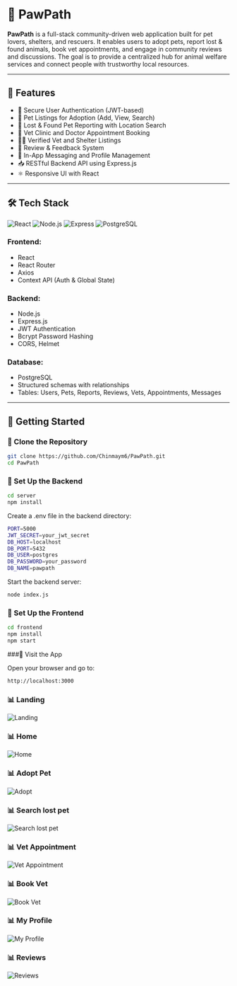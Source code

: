 # 🐾 PawPath

**PawPath** is a full-stack community-driven web application built for pet lovers, shelters, and rescuers. It enables users to adopt pets, report lost & found animals, book vet appointments, and engage in community reviews and discussions. The goal is to provide a centralized hub for animal welfare services and connect people with trustworthy local resources.

---

## 🚀 Features

- 🔐 Secure User Authentication (JWT-based)
- 🐶 Pet Listings for Adoption (Add, View, Search)
- 📍 Lost & Found Pet Reporting with Location Search
- 🏥 Vet Clinic and Doctor Appointment Booking
- 🧑‍⚕️ Verified Vet and Shelter Listings
- 💬 Review & Feedback System
- 📩 In-App Messaging and Profile Management
- 📥 RESTful Backend API using Express.js
- ⚛️ Responsive UI with React

---

## 🛠️ Tech Stack

![React](https://img.shields.io/badge/Frontend-React-blue)
![Node.js](https://img.shields.io/badge/Backend-Node.js-green)
![Express](https://img.shields.io/badge/Server-Express.js-white)
![PostgreSQL](https://img.shields.io/badge/Database-PostgreSQL-blue)

### Frontend:
- React
- React Router
- Axios
- Context API (Auth & Global State)

### Backend:
- Node.js
- Express.js
- JWT Authentication
- Bcrypt Password Hashing
- CORS, Helmet

### Database:
- PostgreSQL
- Structured schemas with relationships
- Tables: Users, Pets, Reports, Reviews, Vets, Appointments, Messages

---

## 🧰 Getting Started

### 🔹 Clone the Repository

```bash
git clone https://github.com/Chinmaym6/PawPath.git
cd PawPath
```

### 🔹 Set Up the Backend

```bash
cd server
npm install
```

Create a .env file in the backend directory:

```bash
PORT=5000
JWT_SECRET=your_jwt_secret
DB_HOST=localhost
DB_PORT=5432
DB_USER=postgres
DB_PASSWORD=your_password
DB_NAME=pawpath
```

Start the backend server:
```bash
node index.js
```

### 🔹 Set Up the Frontend
```bash
cd frontend
npm install
npm start
```

###🔹 Visit the App

Open your browser and go to:
```bash
http://localhost:3000
```

### 📊 Landing
![Landing](assets/Landing.png)

### 📊 Home
![Home](assets/Home.png)

### 📊 Adopt Pet
![Adopt](assets/Adopt.png)

### 📊 Search lost pet
![Search lost pet](assets/Search_Lost.png)

### 📊 Vet Appointment
![Vet Appointment](assets/Doc_Appo.png)

### 📊 Book Vet
![Book Vet](assets/Book_Vet.png)

### 📊 My Profile 
![My Profile](assets/My_Profile.png)

### 📊 Reviews
![Reviews](assets/Reviews.png)
